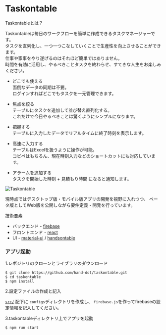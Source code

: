 # Taskontable

Taskontableとは？

Taskontableは毎日のワークフローを簡単に作成できるタスクマネージャーです。  
タスクを直列化し、一つ一つこなしていくことで生産性を向上させることができます。  
仕事や家事をやり遂げるのはそれほど簡単ではありません。  
時間を有効に活用し、やるべきことタスクを終わらせ、すてきな人生をお楽しみください。  

* どこでも使える  
面倒なデータの同期は不要。  
ログインすればどこでもタスクを一元管理できます。


* 焦点を絞る  
テーブルにタスクを追加して並び替え直列化する。  
これだけで今日やるべきことは驚くようにシンプルになります。


* 把握する  
テーブルに入力したデータでリアルタイムに終了時刻を表示します。


* 高速に入力する  
テーブルはExcelを扱うように操作が可能。  
コピペはもちろん、現在時刻入力などのショートカットにも対応しています。


* アラームを追加する  
タスクを開始した時刻 + 見積もり時間 になると通知します。

![Taskontable](https://user-images.githubusercontent.com/24843808/33806686-1e6c72e0-de0f-11e7-95d3-ffa1e436d93b.png)

現時点ではデスクトップ版・モバイル版アプリの開発を視野に入れつつ、
ベータ版としてWeb版を公開しながら要件定義・開発を行っています。


技術要素
 * バックエンド - [firebase](https://firebase.google.com/)
 * フロントエンド - [react](https://reactjs.org/)
 * UI - [material-ui](https://material-ui-next.com/) / [handsontable](https://handsontable.com/)

### アプリ起動

1.レポジトリのクローンとライブラリのダウンロード
```
$ git clone https://github.com/hand-dot/taskontable.git
$ cd taskontable
$ npm install
```

2.設定ファイルの作成と記入

[`src/`](https://github.com/hand-dot/taskontable/tree/master/src) 配下に `configs`ディレクトリを作成し、
`firebase.js`を作ってfirebaseの設定情報を記入してください。

3.taskontableディレクトリ上でアプリを起動
```
$ npm run start
```
